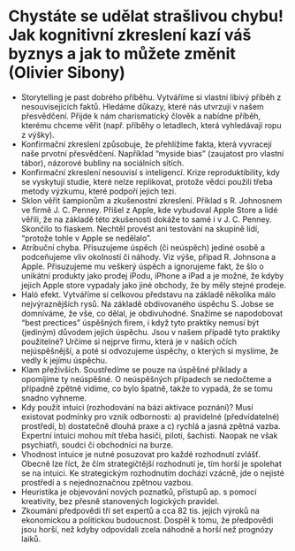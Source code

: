 # Chystáte se udělat strašlivou chybu! Jak kognitivní zkreslení kazí váš byznys a jak to můžete změnit (Olivier Sibony)
* Storytelling je past dobrého příběhu. Vytváříme si vlastní líbivý příběh z nesouvisejících faktů. Hledáme důkazy, které nás utvrzují v našem přesvědčení. Přijde k nám charismatický člověk a nabídne příběh, kterému chceme věřit (např. příběhy o letadlech, která vyhledávají ropu z výšky).
* Konfirmační zkreslení způsobuje, že přehlížíme fakta, která vyvracejí naše prvotní přesvědčení. Například “myside bias” (zaujatost pro vlastní tábor), názorové bubliny na sociálních sítích.
* Konfirmační zkreslení nesouvisí s inteligencí. Krize reproduktibility, kdy se vyskytují studie, které nelze replikovat, protože vědci použili třeba metody výzkumu, které podpoří jejich tezi. 
* Sklon věřit šampionům a zkušenostní zkreslení. Příklad s R. Johnosnem ve firmě J. C. Penney. Přišel z Apple, kde vybudoval Apple Store a lidé věřili, že na základě této zkušenosti dokáže to samé i v J. C. Penney. Skončilo to fiaskem. Nechtěl provést ani testování na skupině lidí, “protože tohle v Apple se nedělalo”. 
* Atribuční chyba. Přisuzujeme úspěch (či neúspěch) jediné osobě a podceňujeme vliv okolností či náhody. Viz výše, případ R. Johnsona a Apple. Přisuzujeme mu veškerý úspěch a ignorujeme fakt, že šlo o unikátní produkty jako prodej iPodu, iPhone a iPad a je možné, že kdyby jejich Apple store vypadaly jako jiné obchody, že by měly stejné prodeje.
* Haló efekt. Vytváříme si celkovou představu na základě několika málo nejvýraznějších rysů. Na základě obdivovaného úspěchu S. Jobse se domníváme, že vše, co dělal, je obdivuhodné. Snažíme se napodobovat “best prectices” úspěšných firem, i když tyto praktiky nemusí být (jediným) důvodem jejich úspěchu. Jsou v našem případě tyto praktiky použitelné? Určíme si nejprve firmu, která je v našich očích nejúspěšnější, a poté si odvozujeme úspěchy, o kterých si myslíme, že vedly k jejímu úspěchu. 
* Klam přeživších. Soustředíme se pouze na úspěšné příklady a opomíjíme ty neúspěšné. O neúspěšných případech se nedočteme a případně zpětně vidíme, co bylo špatně, takže to vypadá, že se tomu snadno vyhneme.
* Kdy použít intuici (rozhodování na bázi aktivace poznání)? Musí existovat podmínky pro vznik odbornosti: a) pravidelné (předvídatelné) prostředí, b) dostatečně dlouhá praxe a c) rychlá a jasná zpětná vazba. Expertní intuici mohou mít třeba hasiči, piloti, šachisti. Naopak ne však psychiatři, soudci či obchodníci na burze. 
* Vhodnost intuice je nutné posuzovat pro každé rozhodnutí zvlášť. Obecně lze říct, že čím strategičtější rozhodnutí je, tím horší je spolehat se na intuici. Ke strategickým rozhodnutím dochází vzácně, jde o nejisté prostředí a s nejednoznačnou zpětnou vazbou.
* Heuristika je objevování nových poznatků, přístupů ap. s pomocí kreativity, bez přesně stanovených logických pravidel.
* Zkoumání předpovědi tří set expertů a cca 82 tis. jejich výroků na ekonomickou a politickou budoucnost. Dospěl k tomu, že předpovědi jsou horší, než kdyby odpovídali zcela náhodně a horší než prognózy laiků.
